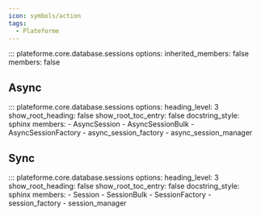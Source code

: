 ```yaml
---
icon: symbols/action
tags:
  - Plateforme
---
```


::: plateforme.core.database.sessions
    options:
      inherited_members: false
      members: false

## Async

::: plateforme.core.database.sessions
    options:
      heading_level: 3
      show_root_heading: false
      show_root_toc_entry: false
      docstring_style: sphinx
      members:
        - AsyncSession
        - AsyncSessionBulk
        - AsyncSessionFactory
        - async_session_factory
        - async_session_manager
      
## Sync

::: plateforme.core.database.sessions
    options:
      heading_level: 3
      show_root_heading: false
      show_root_toc_entry: false
      docstring_style: sphinx
      members:
        - Session
        - SessionBulk
        - SessionFactory
        - session_factory
        - session_manager
